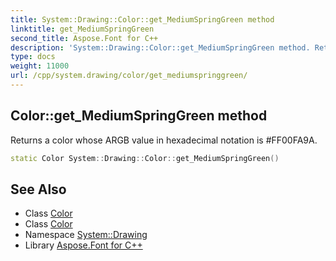 ```yaml
---
title: System::Drawing::Color::get_MediumSpringGreen method
linktitle: get_MediumSpringGreen
second_title: Aspose.Font for C++
description: 'System::Drawing::Color::get_MediumSpringGreen method. Returns a color whose ARGB value in hexadecimal notation is #FF00FA9A in C++.'
type: docs
weight: 11000
url: /cpp/system.drawing/color/get_mediumspringgreen/
---
```

## Color::get_MediumSpringGreen method


Returns a color whose ARGB value in hexadecimal notation is #FF00FA9A.

```cpp
static Color System::Drawing::Color::get_MediumSpringGreen()
```

## See Also

* Class [Color](../)
* Class [Color](../)
* Namespace [System::Drawing](../../)
* Library [Aspose.Font for C++](../../../)
